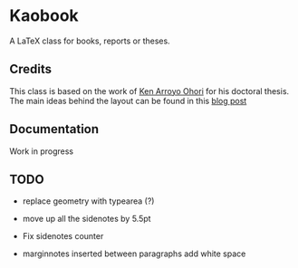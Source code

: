 # Kaobook

A LaTeX class for books, reports or theses.

## Credits

This class is based on the work of [Ken Arroyo 
Ohori](https://3d.bk.tudelft.nl/ken/en/) for his doctoral thesis. The 
main ideas behind the layout can be found in this [blog 
post](https://3d.bk.tudelft.nl/ken/en/nl/ken/en/2016/04/17/a-1.5-column-layout-in-latex.html)

## Documentation

Work in progress

## TODO

* replace geometry with typearea (?)

* move up all the sidenotes by 5.5pt

* Fix sidenotes counter

* marginnotes inserted between paragraphs add white space
